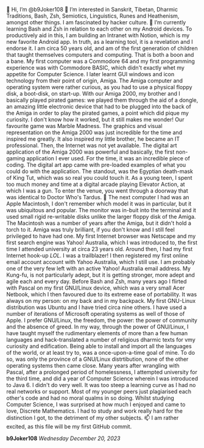 👋 Hi, I’m @b9Joker108
👀 I’m interested in Sanskrit, Tibetan, Dharmic Traditions, Bash, Zsh, Semiotics, Linguistics, Runes and Heathenism, amongst other things. I am fascinated by hacker culture. 🌱 I’m currently learning Bash and Zsh in relation to each other on my Android devices. To productively aid in this, I am building an Intranet with Notion, which is my new favorite Android app. In truth, as a learning tool, it is a revelation and I endorse it. I am circa 50 years old, and am of the first generation of children that taught themselves computers and computing. That is both a boon and a bane. My first computer was a Commodore 64 and my first programming experience was with Commodore BASIC, which didn't exactly whet my appetite for Computer Science. I later learnt GUI windows and icon technology from their point of origin, Amiga. The Amiga computer and operating system were rather curious, as you had to use a physical floppy disk, a boot-disk, on start-up. With our Amiga 2000, my brother and I basically played pirated games: we played them through the aid of a dongle, an amazing little electronic device that had to be plugged into the back of the Amiga in order to play the pirated games, a point which did pique my curiosity. I don't know how it worked, but it still makes me wonder! Our favourite game was Marble Madness. The graphics and visual representation on the Amiga 2000 was just incredible for the time and inspired me greatly. It also inspired my little brother, he became an IT professional. Then, the Internet was not yet available. The digital art application of the Amiga 2000 was powerful and basically, the first non-gaming application I ever used. For the time, it was an incredible piece of coding. The digital art app came with pre-loaded examples of what you could do with the application. The standout, was the Egyptian death-mask of King Tut, which was so real you could touch it. As a young teen, I spent too much money and time at a digital arcade playing Elevator Action, at which I was a gun. To enter the venue, you went through a doorway that was identical to Doctor Who's Tardus. 💞️ The next computer I had was an Apple Macintosh, I don't remember which model it was in particular, but it was ubiquitous and popular. The monitor was in-buit into the terminal and it used small rigid re-writable disks unlike the larger floppy disk of the Amiga. The Macintosh was a number of years after the Amiga, but it didn't hold a torch to it. Amiga was truly brilliant, if you don't know and I still feel privileged to have had one. My first Internet browser was Netscape and my first search engine was Yahoo! Australia, which I was introduced to, the first time I attended university at circa 23 years old. Around then, I had my first Internet hook-up *LOL*. I was a trailblazer! I then registered my first online email account account with Yahoo Australia, which I still use. I am probably one of the very few left with an active Yahoo! Australia email address. My Kung-fu, is not particularly adept, but it is getting stronger, more adept and agile each and every day. Before Bash and Zsh, many years ago I flirted with Pascal on my first GNU/Linux device, which was a very small Acer Netbook, which I then favoured due to its extreme ease of portability. It was always on my person: on my back and in my backpack. My first GNU-Linux distribution was Ubuntu and I have tried circa nine others. I have used a number of iterations of Microsoft operating systems as well of those of Apple. I prefer GNU/Linux, the freedom, the power: the power of community and the absence of greed. In my way, through the power of GNU/Linux, I have taught myself the rudimentary elements of more than a few human languages and hack-translated a number of religious dharmic texts for vmy curiosity and edification. Being able to install and import all the languages of the world, or at least try to, was a once-upon-a-time goal of mine. To do so, was only the province of a GNU/Linux distrtibution, none of the other operating systems then came close. Many years after wrangling with Pascal, after a prolonged period of homelessness, I attempted university for the third time, and did a year of Computer Science wherein I was introduced to Java 6. I didn't do very well. It was too steep a learning curve as I had no real networks or support. Most of my younger peers just plagiarised each other's code and had no moral qualms in so doing. Whilst studying Computer Science, I was surprised at how much I enjoyed and came to love, Discrete Mathematics. I had to study and work really hard for the distinction I got, to the detriment of my other subjects. 📫 I am rather excited, as this file will be my first GitHub commit.
  
**b9Joker108**
*Wednesday December 20, 2023*
